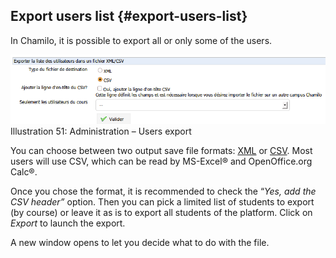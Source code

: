 ## Export users list {#export-users-list}

In Chamilo, it is possible to export all or only some of the users.

![](../assets/exporterliste_-utilisateurs.png)Illustration 51: Administration – Users export

You can choose between two output save file formats: [XML](http://fr.wikipedia.org/wiki/Extensible_Markup_Language) or [CSV](http://fr.wikipedia.org/wiki/Comma-separated_values). Most users will use CSV, which can be read by MS-Excel® and OpenOffice.org Calc®.

Once you chose the format, it is recommended to check the “_Yes, add the CSV header”_ option. Then you can pick a limited list of students to export (by course) or leave it as is to export all students of the platform. Click on _Export_ to launch the export.

A new window opens to let you decide what to do with the file.